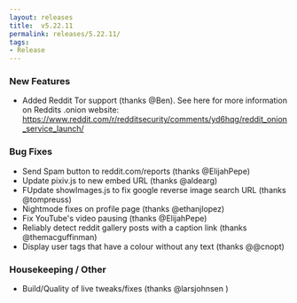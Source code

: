 ```yaml
---
layout: releases
title:  v5.22.11
permalink: releases/5.22.11/
tags:
- Release
---
```


### New Features

- Added Reddit Tor support (thanks @Ben). See here for more information on Reddits .onion website: https://www.reddit.com/r/redditsecurity/comments/yd6hqg/reddit_onion_service_launch/

### Bug Fixes

- Send Spam button to reddit.com/reports (thanks @ElijahPepe)
- Update pixiv.js to new embed URL (thanks @aldearg)
- FUpdate showImages.js to fix google reverse image search URL (thanks @tompreuss)
- Nightmode fixes on profile page (thanks @ethanjlopez)
- Fix YouTube's video pausing (thanks @ElijahPepe)
- Reliably detect reddit gallery posts with a caption link (thanks @themacguffinman)
- Display user tags that have a colour without any text (thanks @@cnopt)

### Housekeeping / Other

- Build/Quality of live tweaks/fixes (thanks @larsjohnsen )
